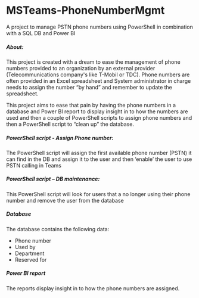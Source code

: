 # MSTeams-PhoneNumberMgmt 

A project to manage PSTN phone numbers using PowerShell in combination with a SQL DB and Power BI 

##### About: 

This project is created with a dream to ease the management of phone numbers provided to an organization by an external provider (Telecommunications company's like T-Mobil or TDC). Phone numbers are often provided in an Excel spreadsheet and System administrator in charge needs to assign the number “by hand” and remember to update the spreadsheet. 

This project aims to ease that pain by having the phone numbers in a database and Power BI report to display insight in to how the numbers are used and then a couple of PowerShell scripts to assign phone numbers and then a PowerShell script to “clean up” the database. 
  

##### PowerShell script - Assign Phone number: 

The PowerShell script will assign the first available phone number (PSTN) it can find in the DB and assign it to the user and then ‘enable’ the user to use PSTN calling in Teams 

 

##### PowerShell script – DB maintenance: 

This PowerShell script will look for users that a no longer using their phone number and remove the user from the database 
 

##### Database 

The database contains the following data: 
* Phone number 
* Used by 
* Department 
* Reserved for 

##### Power BI report 

The reports display insight in to how the phone numbers are assigned.  
